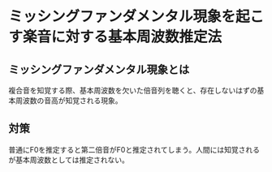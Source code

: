 # ミッシングファンダメンタル現象を起こす楽音に対する基本周波数推定法
## ミッシングファンダメンタル現象とは
複合音を知覚する際、基本周波数を欠いた倍音列を聴くと、存在しないはずの基本周波数の音高が知覚される現象。

## 対策
普通にF0を推定すると第二倍音がF0と推定されてしまう。人間には知覚されるが基本周波数としては推定されない。